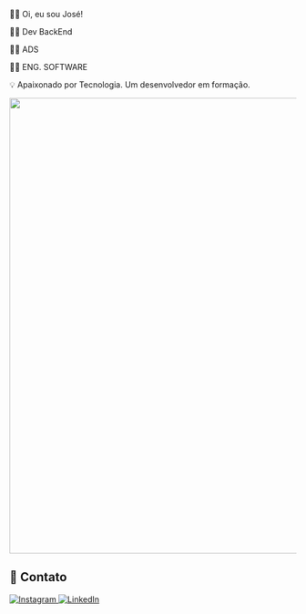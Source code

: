 👨‍🎓 Oi, eu sou José!

👨‍💻 Dev BackEnd   

👨‍🎓 ADS 

👨‍🎓 ENG. SOFTWARE

💡 Apaixonado por Tecnologia. Um desenvolvedor em formação. 

 <img src="https://skillicons.dev/icons?i=java,kotlin,go,spring,git,postman,aws,mysql,postgresql,docker,python,maven,github" width="800"/>


## 📱 Contato

<div align="left">

  <!-- Instagram -->
  <a href="https://www.instagram.com/joselueslefee" target="_blank">
    <img src="https://img.shields.io/badge/Instagram-E4405F?style=for-the-badge&logo=instagram&logoColor=white" alt="Instagram"/>
  </a>



  <!-- LinkedIn -->
  <a href="https://www.linkedin.com/in/joselueslefe" target="_blank">
    <img src="https://img.shields.io/badge/LinkedIn-0077B5?style=for-the-badge&logo=linkedin&logoColor=white" alt="LinkedIn"/>
  </a>
  
  
</div>

